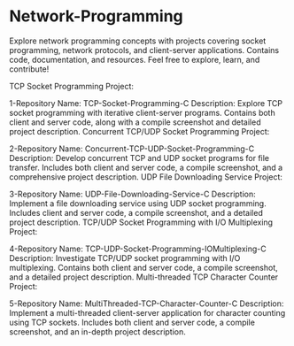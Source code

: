 # Network-Programming
Explore network programming concepts with projects covering socket programming, network protocols, and client-server applications. Contains code, documentation, and resources. Feel free to explore, learn, and contribute!

TCP Socket Programming Project:

1-Repository Name: TCP-Socket-Programming-C
Description: Explore TCP socket programming with iterative client-server programs. Contains both client and server code, along with a compile screenshot and detailed project description.
Concurrent TCP/UDP Socket Programming Project:

2-Repository Name: Concurrent-TCP-UDP-Socket-Programming-C
Description: Develop concurrent TCP and UDP socket programs for file transfer. Includes both client and server code, a compile screenshot, and a comprehensive project description.
UDP File Downloading Service Project:

3-Repository Name: UDP-File-Downloading-Service-C
Description: Implement a file downloading service using UDP socket programming. Includes client and server code, a compile screenshot, and a detailed project description.
TCP/UDP Socket Programming with I/O Multiplexing Project:

4-Repository Name: TCP-UDP-Socket-Programming-IOMultiplexing-C
Description: Investigate TCP/UDP socket programming with I/O multiplexing. Contains both client and server code, a compile screenshot, and a detailed project description.
Multi-threaded TCP Character Counter Project:

5-Repository Name: MultiThreaded-TCP-Character-Counter-C
Description: Implement a multi-threaded client-server application for character counting using TCP sockets. Includes both client and server code, a compile screenshot, and an in-depth project description.
